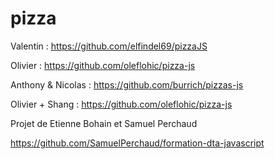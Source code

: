 # pizza

Valentin : https://github.com/elfindel69/pizzaJS

Olivier : https://github.com/oleflohic/pizza-js

Anthony & Nicolas : https://github.com/burrich/pizzas-js

Olivier + Shang : https://github.com/oleflohic/pizza-js

Projet de Etienne Bohain et Samuel Perchaud 

https://github.com/SamuelPerchaud/formation-dta-javascript
